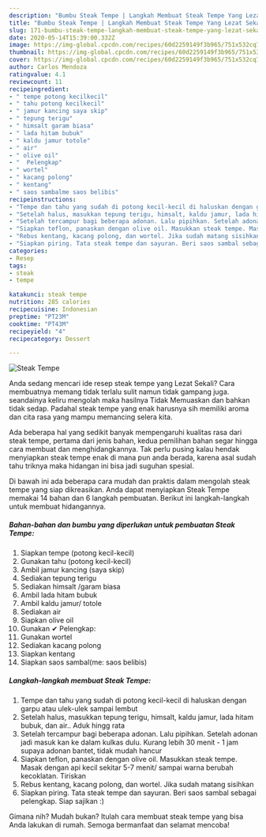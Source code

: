 ```yaml
---
description: "Bumbu Steak Tempe | Langkah Membuat Steak Tempe Yang Lezat Sekali"
title: "Bumbu Steak Tempe | Langkah Membuat Steak Tempe Yang Lezat Sekali"
slug: 171-bumbu-steak-tempe-langkah-membuat-steak-tempe-yang-lezat-sekali
date: 2020-05-14T15:39:00.332Z
image: https://img-global.cpcdn.com/recipes/60d2259149f3b965/751x532cq70/steak-tempe-foto-resep-utama.jpg
thumbnail: https://img-global.cpcdn.com/recipes/60d2259149f3b965/751x532cq70/steak-tempe-foto-resep-utama.jpg
cover: https://img-global.cpcdn.com/recipes/60d2259149f3b965/751x532cq70/steak-tempe-foto-resep-utama.jpg
author: Carlos Mendoza
ratingvalue: 4.1
reviewcount: 11
recipeingredient:
- " tempe potong kecilkecil"
- " tahu potong kecilkecil"
- " jamur kancing saya skip"
- " tepung terigu"
- " himsalt garam biasa"
- " lada hitam bubuk"
- " kaldu jamur totole"
- " air"
- " olive oil"
- "  Pelengkap"
- " wortel"
- " kacang polong"
- " kentang"
- " saos sambalme saos belibis"
recipeinstructions:
- "Tempe dan tahu yang sudah di potong kecil-kecil di haluskan dengan garpu atau ulek-ulek sampai lembut"
- "Setelah halus, masukkan tepung terigu, himsalt, kaldu jamur, lada hitam bubuk, dan air.. Aduk hingg rata"
- "Setelah tercampur bagi beberapa adonan. Lalu pipihkan. Setelah adonan jadi masuk kan ke dalam kulkas dulu. Kurang lebih 30 menit - 1 jam supaya adonan bantet, tidak mudah hancur"
- "Siapkan teflon, panaskan dengan olive oil. Masukkan steak tempe. Masak dengan api kecil sekitar 5-7 menit/ sampai warna berubah kecoklatan. Tiriskan"
- "Rebus kentang, kacang polong, dan wortel. Jika sudah matang sisihkan"
- "Siapkan piring. Tata steak tempe dan sayuran. Beri saos sambal sebagai pelengkap. Siap sajikan :)"
categories:
- Resep
tags:
- steak
- tempe

katakunci: steak tempe 
nutrition: 285 calories
recipecuisine: Indonesian
preptime: "PT23M"
cooktime: "PT43M"
recipeyield: "4"
recipecategory: Dessert

---
```



![Steak Tempe](https://img-global.cpcdn.com/recipes/60d2259149f3b965/751x532cq70/steak-tempe-foto-resep-utama.jpg)

Anda sedang mencari ide resep steak tempe yang Lezat Sekali? Cara membuatnya memang tidak terlalu sulit namun tidak gampang juga. seandainya keliru mengolah maka hasilnya Tidak Memuaskan dan bahkan tidak sedap. Padahal steak tempe yang enak harusnya sih memiliki aroma dan cita rasa yang mampu memancing selera kita.



Ada beberapa hal yang sedikit banyak mempengaruhi kualitas rasa dari steak tempe, pertama dari jenis bahan, kedua pemilihan bahan segar hingga cara membuat dan menghidangkannya. Tak perlu pusing kalau hendak menyiapkan steak tempe enak di mana pun anda berada, karena asal sudah tahu triknya maka hidangan ini bisa jadi suguhan spesial.


Di bawah ini ada beberapa cara mudah dan praktis dalam mengolah steak tempe yang siap dikreasikan. Anda dapat menyiapkan Steak Tempe memakai 14 bahan dan 6 langkah pembuatan. Berikut ini langkah-langkah untuk membuat hidangannya.

<!--inarticleads1-->

##### Bahan-bahan dan bumbu yang diperlukan untuk pembuatan Steak Tempe:

1. Siapkan  tempe (potong kecil-kecil)
1. Gunakan  tahu (potong kecil-kecil)
1. Ambil  jamur kancing (saya skip)
1. Sediakan  tepung terigu
1. Sediakan  himsalt /garam biasa
1. Ambil  lada hitam bubuk
1. Ambil  kaldu jamur/ totole
1. Sediakan  air
1. Siapkan  olive oil
1. Gunakan  ✔ Pelengkap:
1. Gunakan  wortel
1. Sediakan  kacang polong
1. Siapkan  kentang
1. Siapkan  saos sambal(me: saos belibis)




<!--inarticleads2-->

##### Langkah-langkah membuat Steak Tempe:

1. Tempe dan tahu yang sudah di potong kecil-kecil di haluskan dengan garpu atau ulek-ulek sampai lembut
1. Setelah halus, masukkan tepung terigu, himsalt, kaldu jamur, lada hitam bubuk, dan air.. Aduk hingg rata
1. Setelah tercampur bagi beberapa adonan. Lalu pipihkan. Setelah adonan jadi masuk kan ke dalam kulkas dulu. Kurang lebih 30 menit - 1 jam supaya adonan bantet, tidak mudah hancur
1. Siapkan teflon, panaskan dengan olive oil. Masukkan steak tempe. Masak dengan api kecil sekitar 5-7 menit/ sampai warna berubah kecoklatan. Tiriskan
1. Rebus kentang, kacang polong, dan wortel. Jika sudah matang sisihkan
1. Siapkan piring. Tata steak tempe dan sayuran. Beri saos sambal sebagai pelengkap. Siap sajikan :)




Gimana nih? Mudah bukan? Itulah cara membuat steak tempe yang bisa Anda lakukan di rumah. Semoga bermanfaat dan selamat mencoba!
